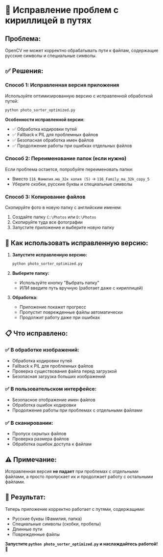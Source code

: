 # 🔧 Исправление проблем с кириллицей в путях

## Проблема:
OpenCV не может корректно обрабатывать пути к файлам, содержащие русские символы и специальные символы.

## ✅ Решения:

### Способ 1: Исправленная версия приложения
Используйте оптимизированную версию с исправленной обработкой путей:

```cmd
python photo_sorter_optimized.py
```

**Особенности исправленной версии:**
- ✅ Обработка кодировки путей
- ✅ Fallback к PIL для проблемных файлов
- ✅ Безопасная обработка имен файлов
- ✅ Продолжение работы при ошибках отдельных файлов

### Способ 2: Переименование папок (если нужно)
Если проблема остается, попробуйте переименовать папки:
- Вместо `116_Фамилия.ма_32к копия (5)` → `116_Family_ma_32k_copy_5`
- Уберите скобки, русские буквы и специальные символы

### Способ 3: Копирование файлов
Скопируйте фото в новую папку с английским именем:
1. Создайте папку `C:\Photos` или `D:\Photos`
2. Скопируйте туда все фотографии
3. Запустите приложение и выберите новую папку

## 🎯 Как использовать исправленную версию:

1. **Запустите исправленную версию:**
   ```cmd
   python photo_sorter_optimized.py
   ```

2. **Выберите папку:**
   - Используйте кнопку "Выбрать папку"
   - ИЛИ введите путь вручную (работает даже с кириллицей)

3. **Обработка:**
   - Приложение покажет прогресс
   - Пропустит поврежденные файлы автоматически
   - Продолжит работу даже при ошибках

## 📋 Что исправлено:

### ✅ В обработке изображений:
- Обработка кодировки путей
- Fallback к PIL для проблемных файлов
- Проверка существования файла перед загрузкой
- Безопасная загрузка больших изображений

### ✅ В пользовательском интерфейсе:
- Безопасное отображение имен файлов
- Обработка ошибок кодировки
- Продолжение работы при проблемах с отдельными файлами

### ✅ В сканировании:
- Пропуск скрытых файлов
- Проверка размера файлов
- Обработка ошибок доступа к файлам

## ⚠️ Примечание:
Исправленная версия **не падает** при проблемах с отдельными файлами, а просто пропускает их и продолжает работу с остальными файлами.

## 🎉 Результат:
Теперь приложение корректно работает с путями, содержащими:
- Русские буквы (Фамилия, папка)
- Специальные символы (скобки, пробелы)
- Длинные пути
- Поврежденные файлы

**Запустите `python photo_sorter_optimized.py` и наслаждайтесь работой!** 🚀

